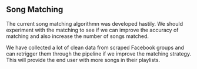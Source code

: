 ## Song Matching
The current song matching algorithmn was developed hastily. 
We should experiment with the matching to see if we can improve the accuracy of matching and also increase the number of songs matched. 

We have collected a lot of clean data from scraped Facebook groups and can retrigger them through the pipeline if we improve the matching strategy. This will provide the end user with more songs in their playlists. 

